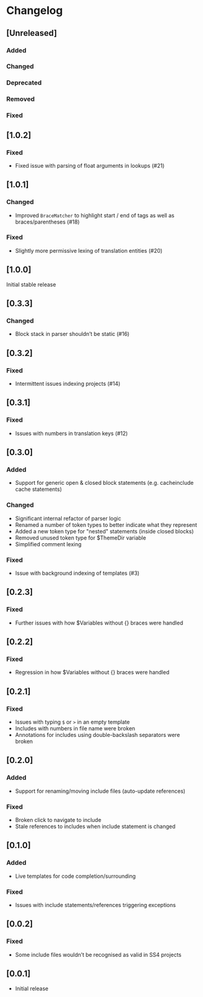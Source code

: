 # Changelog

## [Unreleased]
### Added

### Changed

### Deprecated

### Removed

### Fixed

## [1.0.2]
### Fixed
- Fixed issue with parsing of float arguments in lookups (#21)

## [1.0.1]
### Changed
- Improved `BraceMatcher` to highlight start / end of tags as well as braces/parentheses (#18)

### Fixed
- Slightly more permissive lexing of translation entities (#20)

## [1.0.0]
Initial stable release

## [0.3.3]
### Changed
- Block stack in parser shouldn’t be static (#16)

## [0.3.2]
### Fixed
- Intermittent issues indexing projects (#14)

## [0.3.1]
### Fixed
- Issues with numbers in translation keys (#12)

## [0.3.0]
### Added
- Support for generic open & closed block statements (e.g. cacheinclude cache statements)

### Changed
- Significant internal refactor of parser logic
- Renamed a number of token types to better indicate what they represent
- Added a new token type for "nested" statements (inside closed blocks)
- Removed unused token type for $ThemeDir variable
- Simplified comment lexing

### Fixed
- Issue with background indexing of templates (#3)

## [0.2.3]
### Fixed
- Further issues with how $Variables without {} braces were handled

## [0.2.2]
### Fixed
- Regression in how $Variables without {} braces were handled

## [0.2.1]
### Fixed
- Issues with typing `$` or `>` in an empty template
- Includes with numbers in file name were broken
- Annotations for includes using double-backslash separators were broken

## [0.2.0]
### Added
- Support for renaming/moving include files (auto-update references)

### Fixed
- Broken click to navigate to include
- Stale references to includes when include statement is changed

## [0.1.0]
### Added
- Live templates for code completion/surrounding

### Fixed
- Issues with include statements/references triggering exceptions

## [0.0.2]
### Fixed
- Some include files wouldn’t be recognised as valid in SS4 projects

## [0.0.1]
- Initial release
